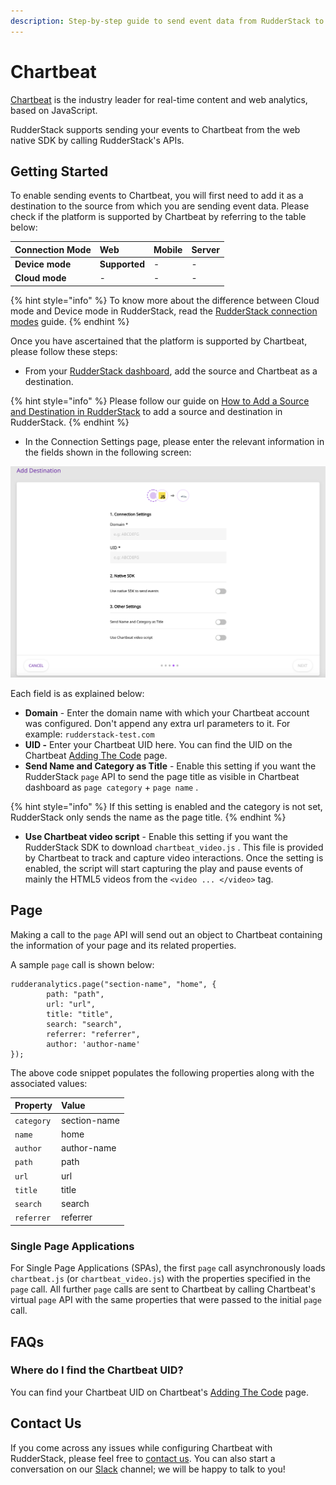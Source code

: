```yaml
---
description: Step-by-step guide to send event data from RudderStack to Chartbeat.
---
```


# Chartbeat

[Chartbeat](https://chartbeat.com/) is the industry leader for real-time content and web analytics, based on JavaScript.

RudderStack supports sending your events to Chartbeat from the web native SDK by calling RudderStack's APIs.

## Getting Started

To enable sending events to Chartbeat, you will first need to add it as a destination to the source from which you are sending event data. Please check if the platform is supported by Chartbeat by referring to the table below:

| **Connection Mode** | **Web** | **Mobile** | **Server** |
| :--- | :--- | :--- | :--- |
| **Device mode** | **Supported** | - | - |
| **Cloud mode** | - | - | - |

{% hint style="info" %}
To know more about the difference between Cloud mode and Device mode in RudderStack, read the [RudderStack connection modes](https://docs.rudderstack.com/get-started/rudderstack-connection-modes) guide.
{% endhint %}

Once you have ascertained that the platform is supported by Chartbeat, please follow these steps:

* From your [RudderStack dashboard](https://app.rudderlabs.com/), add the source and Chartbeat as a destination.

{% hint style="info" %}
Please follow our guide on [How to Add a Source and Destination in RudderStack](https://docs.rudderstack.com/how-to-guides/adding-source-and-destination-rudderstack) to add a source and destination in RudderStack.
{% endhint %}

* In the Connection Settings page, please enter the relevant information in the fields shown in the following screen:

![Connection Settings for Chartbeat](../.gitbook/assets/image%20%2818%29.png)

 Each field is as explained below:

* **Domain** - Enter the domain name with which your Chartbeat account was configured. Don't append any extra url parameters to it. For example: `rudderstack-test.com`
* **UID -** Enter your Chartbeat UID here. You can find the UID on the Chartbeat [Adding The Code](https://chartbeat.com/docs/adding_the_code/) page.
* **Send Name and Category as Title** - Enable this setting if you want the RudderStack `page` API to send the page title as visible in Chartbeat dashboard as `page category` + `page name` .

{% hint style="info" %}
If this setting is enabled and the category is not set, RudderStack only sends the name as the page title.
{% endhint %}

* **Use Chartbeat video script** - Enable this setting if you want the RudderStack SDK to download `chartbeat_video.js` . This file is provided by Chartbeat to track and capture video interactions. Once the setting is enabled, the script will start capturing the play and pause events of mainly the HTML5 videos from the `<video ... </video>` tag.

## Page

Making a call to the `page` API will send out an object to Chartbeat containing the information of your page and its related properties. 

A sample `page` call is shown below:

```text
rudderanalytics.page("section-name", "home", {
        path: "path",
        url: "url",
        title: "title",
        search: "search",
        referrer: "referrer",
        author: 'author-name'
});
```

The above code snippet populates the following properties along with the associated values:

| Property | Value |
| :--- | :--- |
| `category` | section-name |
| `name` | home |
| `author` | author-name |
| `path` | path |
| `url` | url |
| `title` | title |
| `search` | search |
| `referrer` | referrer |

### Single Page Applications

For Single Page Applications \(SPAs\), the first `page` call asynchronously loads `chartbeat.js` \(or `chartbeat_video.js`\) with the properties specified in the `page` call. All further `page` calls are sent to Chartbeat by calling Chartbeat's virtual `page` API with the same properties that were passed to the initial `page` call.

## FAQs

### Where do I find the Chartbeat UID?

You can find your Chartbeat UID on Chartbeat's [Adding The Code](https://chartbeat.com/docs/adding_the_code/) page.

## Contact Us

If you come across any issues while configuring Chartbeat with RudderStack, please feel free to [contact us](mailto:%20docs@rudderstack.com). You can also start a conversation on our [Slack](https://resources.rudderstack.com/join-rudderstack-slack) channel; we will be happy to talk to you!

